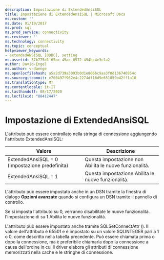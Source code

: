 ```yaml
---
description: Impostazione di ExtendedAnsiSQL
title: Impostazione di ExtendedAnsiSQL | Microsoft Docs
ms.custom: ''
ms.date: 01/19/2017
ms.prod: sql
ms.prod_service: connectivity
ms.reviewer: ''
ms.technology: connectivity
ms.topic: conceptual
helpviewer_keywords:
- extendedANSISQL [ODBC], setting
ms.assetid: 37b775d1-65ac-45ac-8572-454bc4e3c1a2
author: David-Engel
ms.author: v-daenge
ms.openlocfilehash: a5a2d739a3093b0d1e806bc9aa3f8d136746954c
ms.sourcegitcommit: e700497f962e4c2274df16d9e651059b42ff1a10
ms.translationtype: MT
ms.contentlocale: it-IT
ms.lasthandoff: 08/17/2020
ms.locfileid: "88412447"
---
```

# <a name="setting-extendedansisql"></a>Impostazione di ExtendedAnsiSQL
L'attributo può essere controllato nella stringa di connessione aggiungendo l'attributo ExtendedAnsiSQL:  
  
|Valore|Descrizione|  
|-----------|-----------------|  
|ExtendedAnsiSQL = 0 (impostazione predefinita)|Questa impostazione non Abilita le nuove funzionalità.|  
|ExtendedAnsiSQL = 1|Questa impostazione Abilita le nuove funzionalità.|  
  
 L'attributo può essere impostato anche in un DSN tramite la finestra di dialogo **Opzioni avanzate** quando si configura un DSN tramite il pannello di controllo.  
  
 Se si imposta l'attributo su 0, verranno disabilitate le nuove funzionalità. l'impostazione di su 1 Abilita le nuove funzionalità.  
  
 L'attributo può essere impostato anche tramite SQLSetConnectAttr (). Il valore dell'attributo è 65501 e è impostato su un valore SQLINTEGER pari a 1 o 0, come descritto nella tabella precedente. Può essere chiamata prima o dopo la connessione, ma è preferibile chiamarla dopo la connessione a causa dell'ordine in cui il driver elabora gli attributi di connessione memorizzati nella cache e le stringhe di connessione.
